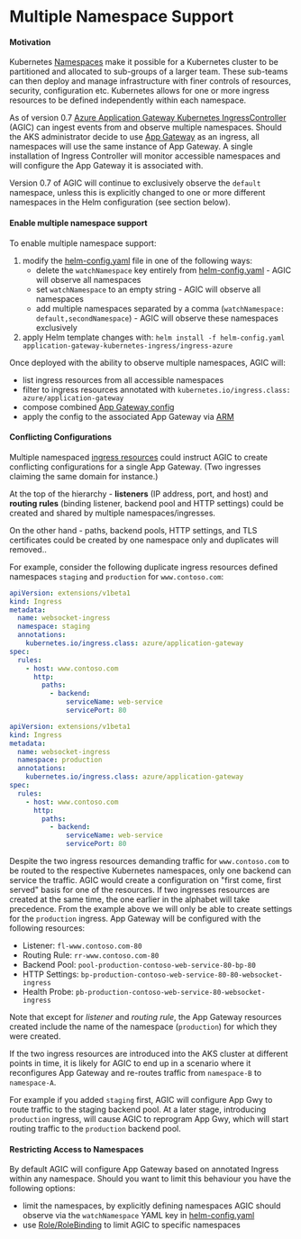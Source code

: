 # Multiple Namespace Support

#### Motivation
Kubernetes [Namespaces](https://kubernetes.io/docs/concepts/overview/working-with-objects/namespaces/)
make it possible for a Kubernetes cluster to be partitioned and allocated to
sub-groups of a larger team. These sub-teams can then deploy and manage
infrastructure with finer controls of resources, security, configuration etc.
Kubernetes allows for one or more ingress resources to be defined independently
within each namespace.

As of version 0.7 [Azure Application Gateway Kubernetes
IngressController](https://github.com/Azure/application-gateway-kubernetes-ingress/blob/master/README.md)
(AGIC) can ingest events from and observe multiple namespaces. Should the AKS
administrator decide to use [App
Gateway](https://azure.microsoft.com/en-us/services/application-gateway/) as an
ingress, all namespaces will use the same instance of App Gateway. A single
installation of Ingress Controller will monitor accessible namespaces and will
configure the App Gateway it is associated with.

Version 0.7 of AGIC will continue to exclusively observe the `default`
namespace, unless this is explicitly changed to one or more different
namespaces in the Helm configuration (see section below).

#### Enable multiple namespace support
To enable multiple namespace support:
1. modify the [helm-config.yaml](../examples/sample-helm-config.yaml) file in one of the following ways:
   - delete the `watchNamespace` key entirely from [helm-config.yaml](../examples/sample-helm-config.yaml) - AGIC will observe all namespaces
   - set `watchNamespace` to an empty string - AGIC will observe all namespaces
   - add multiple namespaces separated by a comma (`watchNamespace: default,secondNamespace`) - AGIC will observe these namespaces exclusively
2. apply  Helm template changes with: `helm install -f helm-config.yaml application-gateway-kubernetes-ingress/ingress-azure`

Once deployed with the ability to observe multiple namespaces, AGIC will:
  - list ingress resources from all accessible namespaces
  - filter to ingress resources annotated with `kubernetes.io/ingress.class: azure/application-gateway`
  - compose combined [App Gateway config](https://github.com/Azure/azure-sdk-for-go/blob/37f3f4162dfce955ef5225ead57216cf8c1b2c70/services/network/mgmt/2016-06-01/network/models.go#L1710-L1744)
  - apply the config to the associated App Gateway via [ARM](https://docs.microsoft.com/en-us/azure/azure-resource-manager/resource-group-overview)

#### Conflicting Configurations
Multiple namespaced [ingress resources](https://kubernetes.io/docs/concepts/services-networking/ingress/#the-ingress-resource)
could instruct AGIC to create conflicting configurations for a single App Gateway. (Two ingresses claiming the same
domain for instance.)

At the top of the hierarchy - **listeners** (IP address, port, and host) and **routing rules** (binding listener,
backend pool and HTTP settings) could be created and shared by multiple namespaces/ingresses.

On the other hand - paths, backend pools, HTTP settings, and TLS certificates could be created by one namespace only
and duplicates will removed..

For example, consider the following duplicate ingress resources defined
namespaces `staging` and `production` for `www.contoso.com`:
```yaml
apiVersion: extensions/v1beta1
kind: Ingress
metadata:
  name: websocket-ingress
  namespace: staging
  annotations:
    kubernetes.io/ingress.class: azure/application-gateway
spec:
  rules:
    - host: www.contoso.com
      http:
        paths:
          - backend:
              serviceName: web-service
              servicePort: 80
```

```yaml
apiVersion: extensions/v1beta1
kind: Ingress
metadata:
  name: websocket-ingress
  namespace: production
  annotations:
    kubernetes.io/ingress.class: azure/application-gateway
spec:
  rules:
    - host: www.contoso.com
      http:
        paths:
          - backend:
              serviceName: web-service
              servicePort: 80
```

Despite the two ingress resources demanding traffic for `www.contoso.com` to be
routed to the respective Kubernetes namespaces, only one backend can service
the traffic. AGIC would create a configuration on "first come, first served"
basis for one of the resources. If two ingresses resources are created at the
same time, the one earlier in the alphabet will take
precedence. From the example above we will only be able to create settings for
the `production` ingress. App Gateway will be configured with the following
resources:

  - Listener: `fl-www.contoso.com-80`
  - Routing Rule: `rr-www.contoso.com-80`
  - Backend Pool: `pool-production-contoso-web-service-80-bp-80`
  - HTTP Settings: `bp-production-contoso-web-service-80-80-websocket-ingress`
  - Health Probe: `pb-production-contoso-web-service-80-websocket-ingress`

Note that except for *listener* and *routing rule*, the App Gateway resources created include the name
of the namespace (`production`) for which they were created.

If the two ingress resources are introduced into the AKS cluster at different
points in time, it is likely for AGIC to end up in a scenario where it
reconfigures App Gateway and re-routes traffic from `namespace-B` to
`namespace-A`.

For example if you added `staging` first, AGIC will configure App Gwy to route
traffic to the staging backend pool. At a later stage, introducing `production`
ingress, will cause AGIC to reprogram App Gwy, which will start routing traffic
to the `production` backend pool.

#### Restricting Access to Namespaces
By default AGIC will configure App Gateway based on annotated Ingress within
any namespace. Should you want to limit this behaviour you have the following
options:
  - limit the namespaces, by explicitly defining namespaces AGIC should observe via the `watchNamespace` YAML key in [helm-config.yaml](examples/helm-config.yaml)
  - use [Role/RoleBinding](https://docs.microsoft.com/en-us/azure/aks/azure-ad-rbac) to limit AGIC to specific namespaces
